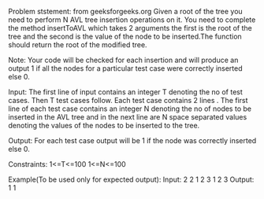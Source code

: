 

Problem ststement: from geeksforgeeks.org
Given a root of the tree you need to perform N AVL tree insertion operations on it. You need to complete the method insertToAVL which takes 2 arguments the first is the root of the tree and the second is the value of the node to be inserted.The function should return the root of the modified tree.

Note: Your code will be checked for each insertion and will produce an output 1 if all the nodes for a particular test case were correctly inserted else 0.

Input:
The first line of input contains an integer T denoting the no of test cases. Then T test cases follow. Each test case contains 2 lines . The first line of each test case contains an integer N denoting the no of nodes to be inserted in the AVL tree and in the next line are N space separated values denoting the values of the nodes to be inserted to the tree.

Output:
For each test case output will be 1 if the node was correctly inserted else 0.

Constraints:
1<=T<=100
1<=N<=100

Example(To be used only for expected output):
Input:
2
2
1 2
3
1 2 3
Output:
1
1
